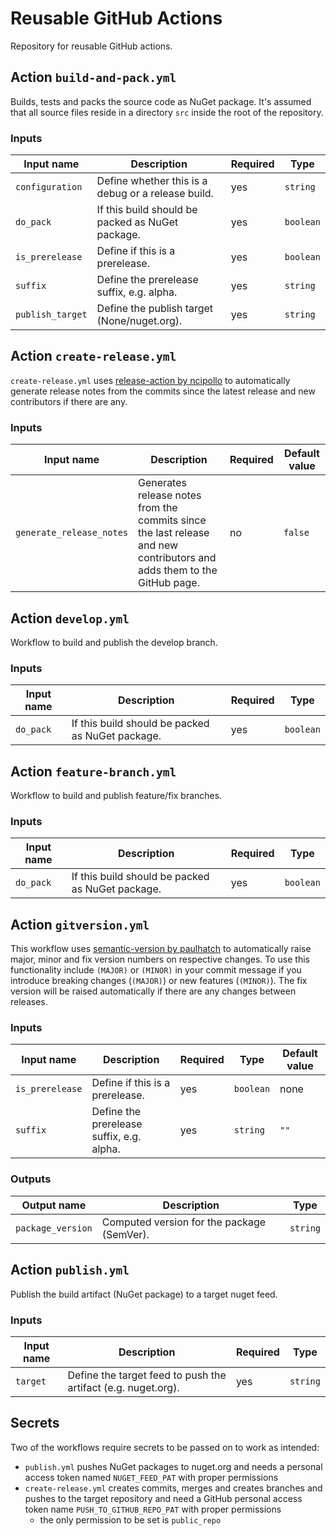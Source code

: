 # Reusable GitHub Actions

Repository for reusable GitHub actions.

## Action `build-and-pack.yml`

Builds, tests and packs the source code as NuGet package. It's assumed that all source files reside in a directory `src` inside the root of the repository.

### Inputs

|Input name|Description|Required|Type|
|----------|-----------|--------|----|
|`configuration`|Define whether this is a debug or a release build.|yes|`string`|
|`do_pack`|If this build should be packed as NuGet package.|yes|`boolean`|
|`is_prerelease`|Define if this is a prerelease.|yes|`boolean`|
|`suffix`|Define the prerelease suffix, e.g. alpha.|yes|`string`|
|`publish_target`|Define the publish target (None/nuget.org).|yes|`string`|

## Action `create-release.yml`

`create-release.yml` uses [release-action by ncipollo](https://github.com/ncipollo/release-action) to automatically generate release notes from the commits since the latest release and new contributors if there are any.

### Inputs

|Input name|Description|Required|Default value|
|----------|-----------|--------|-------------|
|`generate_release_notes`|Generates release notes from the commits since the last release and new contributors and adds them to the GitHub page.|no|`false`|

## Action `develop.yml`

Workflow to build and publish the develop branch.

### Inputs

|Input name|Description|Required|Type|
|----------|-----------|--------|----|
|`do_pack`|If this build should be packed as NuGet package.|yes|`boolean`|

## Action `feature-branch.yml`

Workflow to build and publish feature/fix branches.

### Inputs

|Input name|Description|Required|Type|
|----------|-----------|--------|----|
|`do_pack`|If this build should be packed as NuGet package.|yes|`boolean`|

## Action `gitversion.yml`

This workflow uses [semantic-version by paulhatch](https://github.com/PaulHatch/semantic-version) to automatically raise major, minor and fix version numbers on respective changes. To use this functionality include `(MAJOR)` or `(MINOR)` in your commit message if you introduce breaking changes (`(MAJOR)`) or new features (`(MINOR)`). The fix version will be raised automatically if there are any changes between releases.

### Inputs

|Input name|Description|Required|Type|Default value|
|----------|-----------|--------|----|-------------|
|`is_prerelease`|Define if this is a prerelease.|yes|`boolean`|none|
|`suffix`|Define the prerelease suffix, e.g. alpha.|yes|`string`|`""`|

### Outputs

|Output name|Description|Type|
|-----------|-----------|----|
|`package_version`|Computed version for the package (SemVer).|`string`|

## Action `publish.yml`

Publish the build artifact (NuGet package) to a target nuget feed.

### Inputs

|Input name|Description|Required|Type|
|----------|-----------|--------|----|
|`target`|Define the target feed to push the artifact (e.g. nuget.org).|yes|`string`|

## Secrets

Two of the workflows require secrets to be passed on to work as intended:

* `publish.yml` pushes NuGet packages to nuget.org and needs a personal access token named `NUGET_FEED_PAT` with proper permissions
* `create-release.yml` creates commits, merges and creates branches and pushes to the target repository and need a GitHub personal access token name `PUSH_TO_GITHUB_REPO_PAT` with proper permissions
  - the only permission to be set is `public_repo`